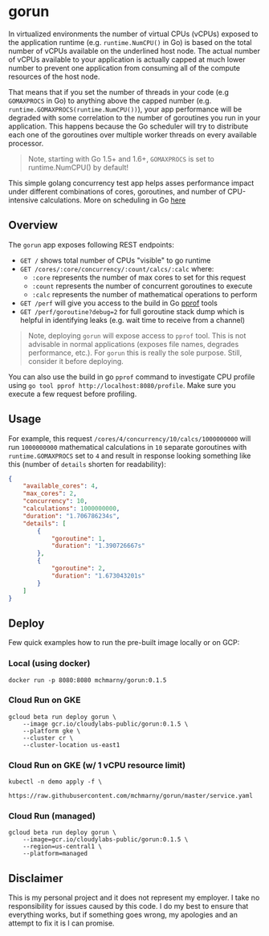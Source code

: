 # gorun

In virtualized environments the number of virtual CPUs (vCPUs) exposed to the application runtime (e.g. `runtime.NumCPU()` in Go) is based on the total number of vCPUs available on the underlined host node. The actual number of vCPUs available to your application is actually capped at much lower number to prevent one application from consuming all of the compute resources of the host node.

That means that if you set the number of threads in your code (e.g `GOMAXPROCS` in Go) to anything above the capped number (e.g. `runtime.GOMAXPROCS(runtime.NumCPU())`), your app performance will be degraded with some correlation to the number of goroutines you run in your application. This happens because the Go scheduler will try to distribute each one of the goroutines over multiple worker threads on every available processor.

> Note, starting with Go 1.5+ and 1.6+, `GOMAXPROCS` is set to runtime.NumCPU() by default!

This simple golang concurrency test app helps asses performance impact under different combinations of cores, goroutines, and number of CPU-intensive calculations. More on scheduling in Go [here](https://www.ardanlabs.com/blog/2018/08/scheduling-in-go-part1.html)

## Overview

The `gorun` app exposes following REST endpoints:

* `GET /` shows total number of CPUs "visible" to go runtime
* `GET /cores/:core/concurrency/:count/calcs/:calc` where:
  * `:core` represents the number of max cores to set for this request
  * `:count` represents the number of concurrent goroutines to execute
  * `:calc` represents the number of mathematical operations to perform
* `GET /perf` will give you access to the build in Go [pprof](https://golang.org/pkg/runtime/pprof/) tools
* `GET /perf/goroutine?debug=2` for full goroutine stack dump which is helpful in identifying leaks (e.g. wait time to receive from a channel)

> Note, deploying `gorun` will expose access to `pprof` tool. This is not advisable in normal applications (exposes file names, degrades performance, etc.). For `gorun` this is really the sole purpose. Still, consider it before deploying.

You can also use the build in go `pprof` command to investigate CPU profile using
`go tool pprof http://localhost:8080/profile`. Make sure you execute a few request before profiling.

## Usage

For example, this request `/cores/4/concurrency/10/calcs/1000000000` will run `1000000000` mathematical calculations in `10` separate goroutines with `runtime.GOMAXPROCS` set to `4` and result in response looking something like this (number of `details` shorten for readability):

```json
{
    "available_cores": 4,
    "max_cores": 2,
    "concurrency": 10,
    "calculations": 1000000000,
    "duration": "1.706786234s",
    "details": [
        {
            "goroutine": 1,
            "duration": "1.390726667s"
        },
        {
            "goroutine": 2,
            "duration": "1.673043201s"
        }
    ]
}
```

## Deploy

Few quick examples how to run the pre-built image locally or on GCP:

### Local (using docker)

```shell
docker run -p 8080:8080 mchmarny/gorun:0.1.5
```

### Cloud Run on GKE

```shell
gcloud beta run deploy gorun \
    --image gcr.io/cloudylabs-public/gorun:0.1.5 \
    --platform gke \
    --cluster cr \
    --cluster-location us-east1
```

### Cloud Run on GKE (w/ 1 vCPU resource limit)

```shell
kubectl -n demo apply -f \
    https://raw.githubusercontent.com/mchmarny/gorun/master/service.yaml
```

### Cloud Run (managed)

```shell
gcloud beta run deploy gorun \
    --image=gcr.io/cloudylabs-public/gorun:0.1.5 \
    --region=us-central1 \
    --platform=managed
```

## Disclaimer

This is my personal project and it does not represent my employer. I take no responsibility for issues caused by this code. I do my best to ensure that everything works, but if something goes wrong, my apologies and an attempt to fix it is I can promise.